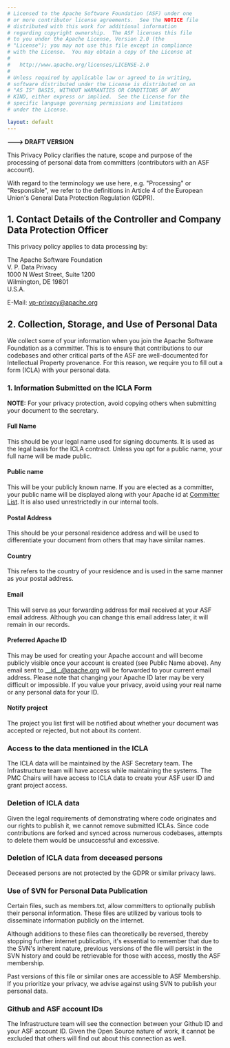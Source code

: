 ```yaml
---
# Licensed to the Apache Software Foundation (ASF) under one
# or more contributor license agreements.  See the NOTICE file
# distributed with this work for additional information
# regarding copyright ownership.  The ASF licenses this file
# to you under the Apache License, Version 2.0 (the
# "License"); you may not use this file except in compliance
# with the License.  You may obtain a copy of the License at
#
#   http://www.apache.org/licenses/LICENSE-2.0
#
# Unless required by applicable law or agreed to in writing,
# software distributed under the License is distributed on an
# "AS IS" BASIS, WITHOUT WARRANTIES OR CONDITIONS OF ANY
# KIND, either express or implied.  See the License for the
# specific language governing permissions and limitations
# under the License.

layout: default
---
```


**---> DRAFT VERSION**

This Privacy Policy clarifies the nature, scope and purpose of the processing of personal data
from committers (contributors with an ASF account).

With regard to the terminology we use here, e.g. "Processing" or "Responsible",
we refer to the definitions in Article 4 of the European Union's General Data Protection Regulation (GDPR).

## 1. Contact Details of the Controller and Company Data Protection Officer

This privacy policy applies to data processing by:   

The Apache Software Foundation  
V. P. Data Privacy  
1000 N West Street, Suite 1200  
Wilmington, DE  19801  
U.S.A.  

E-Mail: vp-privacy@apache.org

##  2. Collection, Storage, and Use of Personal Data

We collect some of your information when you join the Apache Software Foundation as a committer.
This is to ensure that contributions to our codebases and other critical parts 
of the ASF are well-documented for Intellectual Property provenance. 
For this reason, we require you to fill out a form (ICLA) with your personal data.

### 1. Information Submitted on the ICLA Form

**NOTE:** For your privacy protection, avoid copying others when submitting your document to the secretary.

#### Full Name

This should be your legal name used for signing documents. 
It is used as the legal basis for the ICLA contract. Unless you opt for a public name, 
your full name will be made public.

#### Public name

This will be your publicly known name. If you are elected as a committer, 
your public name will be displayed along with your Apache id at [Committer List](https://people.apache.org/committer-index.html). 
It is also used unrestrictedly in our internal tools.

#### Postal Address

This should be your personal residence address and will be used to differentiate your document from others that may have similar names.

#### Country

This refers to the country of your residence and is used in the same manner as 
your postal address.

#### Email

This will serve as your forwarding address for mail received at your ASF email address. 
Although you can change this email address later, it will remain in our records. 

#### Preferred Apache ID

This may be used for creating your Apache account and will become publicly visible 
once your account is created (see Public Name above). Any email sent to 
__id__@apache.org will be forwarded to your current email address.
Please note that changing your Apache ID later may be very difficult or impossible. 
If you value your privacy, avoid using your real name or any personal data for your ID.

#### Notify project

The project you list first will be notified about whether your document was 
accepted or rejected, but not about its content.

### Access to the data mentioned in the ICLA

The ICLA data will be maintained by the ASF Secretary team. 
The Infrastructure team  will have access while maintaining the systems. 
The PMC Chairs will have access to ICLA data to create your ASF user ID 
and grant project access. 

### Deletion of ICLA data

Given the legal requirements of demonstrating where code originates and our 
rights to publish it, we cannot remove submitted ICLAs. Since code contributions 
are forked and synced across numerous codebases, attempts to delete them would 
be unsuccessful and excessive.

### Deletion of ICLA data from deceased persons

Deceased persons are not protected by the GDPR or similar privacy laws.

### Use of SVN for Personal Data Publication

Certain files, such as members.txt, allow committers to optionally 
publish their personal information. These files are utilized by various tools 
to disseminate information publicly on the internet.

Although additions to these files can theoretically be reversed, thereby 
stopping further internet publication, it's essential to remember that 
due to the SVN's inherent nature, previous versions of the file will 
persist in the SVN history and could be retrievable for those with access,
mostly the ASF membership.

Past versions of this file or similar ones are accessible to ASF Membership. 
If you prioritize your privacy, we advise against using SVN to publish your personal data.

### Github and ASF account IDs

The Infrastructure team will see the connection between your Github ID and your ASF account ID.
Given the Open Source nature of work, it cannot be excluded that others will
find out about this connection as well.
